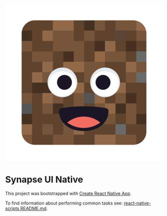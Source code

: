 ![logo](./logo.png)
# Synapse UI Native

This project was bootstrapped with [Create React Native App](https://github.com/react-community/create-react-native-app).

To find information about performing common tasks see:  [react-native-scripts README.md](https://github.com/react-community/create-react-native-app/blob/master/react-native-scripts/template/README.md).
